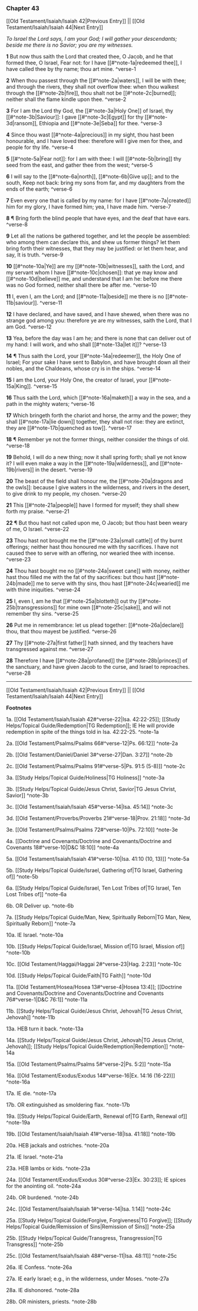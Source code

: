 ### Chapter 43

[[Old Testament/Isaiah/Isaiah 42|Previous Entry]]  ||  [[Old Testament/Isaiah/Isaiah 44|Next Entry]]

*To Israel the Lord says, I am your God; I will gather your descendants; beside me there is no Savior; you are my witnesses.*

**1**  But now thus saith the Lord that created thee, O Jacob, and he that formed thee, O Israel, Fear not: for I have [[#^note-1a|redeemed thee]], I have called thee by thy name; thou art mine. ^verse-1

**2**  When thou passest through the [[#^note-2a|waters]], I will be with thee; and through the rivers, they shall not overflow thee: when thou walkest through the [[#^note-2b|fire]], thou shalt not be [[#^note-2c|burned]]; neither shall the flame kindle upon thee. ^verse-2

**3**  For I am the Lord thy God, the [[#^note-3a|Holy One]] of Israel, thy [[#^note-3b|Saviour]]: I gave [[#^note-3c|Egypt]] for thy [[#^note-3d|ransom]], Ethiopia and [[#^note-3e|Seba]] for thee. ^verse-3

**4**  Since thou wast [[#^note-4a|precious]] in my sight, thou hast been honourable, and I have loved thee: therefore will I give men for thee, and people for thy life. ^verse-4

**5**  [[#^note-5a|Fear not]]: for I am with thee: I will [[#^note-5b|bring]] thy seed from the east, and gather thee from the west; ^verse-5

**6**  I will say to the [[#^note-6a|north]], [[#^note-6b|Give up]]; and to the south, Keep not back: bring my sons from far, and my daughters from the ends of the earth; ^verse-6

**7**  Even every one that is called by my name: for I have [[#^note-7a|created]] him for my glory, I have formed him; yea, I have made him. ^verse-7

**8**  ¶ Bring forth the blind people that have eyes, and the deaf that have ears. ^verse-8

**9**  Let all the nations be gathered together, and let the people be assembled: who among them can declare this, and shew us former things? let them bring forth their witnesses, that they may be justified: or let them hear, and say, It is truth. ^verse-9

**10**  [[#^note-10a|Ye]] are my [[#^note-10b|witnesses]], saith the Lord, and my servant whom I have [[#^note-10c|chosen]]: that ye may know and [[#^note-10d|believe]] me, and understand that I am he: before me there was no God formed, neither shall there be after me. ^verse-10

**11**  I, even I, am the Lord; and [[#^note-11a|beside]] me there is no [[#^note-11b|saviour]]. ^verse-11

**12**  I have declared, and have saved, and I have shewed, when there was no strange god among you: therefore ye are my witnesses, saith the Lord, that I am God. ^verse-12

**13**  Yea, before the day was I am he; and there is none that can deliver out of my hand: I will work, and who shall [[#^note-13a|let it]]? ^verse-13

**14**  ¶ Thus saith the Lord, your [[#^note-14a|redeemer]], the Holy One of Israel; For your sake I have sent to Babylon, and have brought down all their nobles, and the Chaldeans, whose cry is in the ships. ^verse-14

**15**  I am the Lord, your Holy One, the creator of Israel, your [[#^note-15a|King]]. ^verse-15

**16**  Thus saith the Lord, which [[#^note-16a|maketh]] a way in the sea, and a path in the mighty waters; ^verse-16

**17**  Which bringeth forth the chariot and horse, the army and the power; they shall [[#^note-17a|lie down]] together, they shall not rise: they are extinct, they are [[#^note-17b|quenched as tow]]. ^verse-17

**18**  ¶ Remember ye not the former things, neither consider the things of old. ^verse-18

**19**  Behold, I will do a new thing; now it shall spring forth; shall ye not know it? I will even make a way in the [[#^note-19a|wilderness]], and [[#^note-19b|rivers]] in the desert. ^verse-19

**20**  The beast of the field shall honour me, the [[#^note-20a|dragons and the owls]]: because I give waters in the wilderness, and rivers in the desert, to give drink to my people, my chosen. ^verse-20

**21**  This [[#^note-21a|people]] have I formed for myself; they shall shew forth my praise. ^verse-21

**22**  ¶ But thou hast not called upon me, O Jacob; but thou hast been weary of me, O Israel. ^verse-22

**23**  Thou hast not brought me the [[#^note-23a|small cattle]] of thy burnt offerings; neither hast thou honoured me with thy sacrifices. I have not caused thee to serve with an offering, nor wearied thee with incense. ^verse-23

**24**  Thou hast bought me no [[#^note-24a|sweet cane]] with money, neither hast thou filled me with the fat of thy sacrifices: but thou hast [[#^note-24b|made]] me to serve with thy sins, thou hast [[#^note-24c|wearied]] me with thine iniquities. ^verse-24

**25**  I, even I, am he that [[#^note-25a|blotteth]] out thy [[#^note-25b|transgressions]] for mine own [[#^note-25c|sake]], and will not remember thy sins. ^verse-25

**26**  Put me in remembrance: let us plead together: [[#^note-26a|declare]] thou, that thou mayest be justified. ^verse-26

**27**  Thy [[#^note-27a|first father]] hath sinned, and thy teachers have transgressed against me. ^verse-27

**28**  Therefore I have [[#^note-28a|profaned]] the [[#^note-28b|princes]] of the sanctuary, and have given Jacob to the curse, and Israel to reproaches. ^verse-28


---
[[Old Testament/Isaiah/Isaiah 42|Previous Entry]]  ||  [[Old Testament/Isaiah/Isaiah 44|Next Entry]]


**Footnotes**


1a. [[Old Testament/Isaiah/Isaiah 42#^verse-22|Isa. 42:22-25]]; [[Study Helps/Topical Guide/Redemption|TG Redemption]]; IE He will provide redemption in spite of the things told in Isa. 42:22-25.  ^note-1a

2a. [[Old Testament/Psalms/Psalms 66#^verse-12|Ps. 66:12]] ^note-2a

2b. [[Old Testament/Daniel/Daniel 3#^verse-27|Dan. 3:27]] ^note-2b

2c. [[Old Testament/Psalms/Psalms 91#^verse-5|Ps. 91:5 (5-8)]] ^note-2c

3a. [[Study Helps/Topical Guide/Holiness|TG Holiness]] ^note-3a

3b. [[Study Helps/Topical Guide/Jesus Christ, Savior|TG Jesus Christ, Savior]] ^note-3b

3c. [[Old Testament/Isaiah/Isaiah 45#^verse-14|Isa. 45:14]] ^note-3c

3d. [[Old Testament/Proverbs/Proverbs 21#^verse-18|Prov. 21:18]] ^note-3d

3e. [[Old Testament/Psalms/Psalms 72#^verse-10|Ps. 72:10]] ^note-3e

4a. [[Doctrine and Covenants/Doctrine and Covenants/Doctrine and Covenants 18#^verse-10|D&C 18:10]] ^note-4a

5a. [[Old Testament/Isaiah/Isaiah 41#^verse-10|Isa. 41:10 (10, 13)]] ^note-5a

5b. [[Study Helps/Topical Guide/Israel, Gathering of|TG Israel, Gathering of]] ^note-5b

6a. [[Study Helps/Topical Guide/Israel, Ten Lost Tribes of|TG Israel, Ten Lost Tribes of]] ^note-6a

6b. OR Deliver up. ^note-6b

7a. [[Study Helps/Topical Guide/Man, New, Spiritually Reborn|TG Man, New, Spiritually Reborn]] ^note-7a

10a. IE Israel. ^note-10a

10b. [[Study Helps/Topical Guide/Israel, Mission of|TG Israel, Mission of]] ^note-10b

10c. [[Old Testament/Haggai/Haggai 2#^verse-23|Hag. 2:23]] ^note-10c

10d. [[Study Helps/Topical Guide/Faith|TG Faith]] ^note-10d

11a. [[Old Testament/Hosea/Hosea 13#^verse-4|Hosea 13:4]]; [[Doctrine and Covenants/Doctrine and Covenants/Doctrine and Covenants 76#^verse-1|D&C 76:1]] ^note-11a

11b. [[Study Helps/Topical Guide/Jesus Christ, Jehovah|TG Jesus Christ, Jehovah]] ^note-11b

13a. HEB turn it back. ^note-13a

14a. [[Study Helps/Topical Guide/Jesus Christ, Jehovah|TG Jesus Christ, Jehovah]]; [[Study Helps/Topical Guide/Redemption|Redemption]] ^note-14a

15a. [[Old Testament/Psalms/Psalms 5#^verse-2|Ps. 5:2]] ^note-15a

16a. [[Old Testament/Exodus/Exodus 14#^verse-16|Ex. 14:16 (16-22)]] ^note-16a

17a. IE die. ^note-17a

17b. OR extinguished as smoldering flax. ^note-17b

19a. [[Study Helps/Topical Guide/Earth, Renewal of|TG Earth, Renewal of]] ^note-19a

19b. [[Old Testament/Isaiah/Isaiah 41#^verse-18|Isa. 41:18]] ^note-19b

20a. HEB jackals and ostriches. ^note-20a

21a. IE Israel. ^note-21a

23a. HEB lambs or kids. ^note-23a

24a. [[Old Testament/Exodus/Exodus 30#^verse-23|Ex. 30:23]]; IE spices for the anointing oil.  ^note-24a

24b. OR burdened. ^note-24b

24c. [[Old Testament/Isaiah/Isaiah 1#^verse-14|Isa. 1:14]] ^note-24c

25a. [[Study Helps/Topical Guide/Forgive, Forgiveness|TG Forgive]]; [[Study Helps/Topical Guide/Remission of Sins|Remission of Sins]] ^note-25a

25b. [[Study Helps/Topical Guide/Transgress, Transgression|TG Transgress]] ^note-25b

25c. [[Old Testament/Isaiah/Isaiah 48#^verse-11|Isa. 48:11]] ^note-25c

26a. IE Confess. ^note-26a

27a. IE early Israel; e.g., in the wilderness, under Moses. ^note-27a

28a. IE dishonored. ^note-28a

28b. OR ministers, priests. ^note-28b